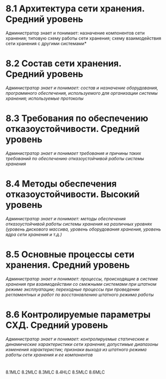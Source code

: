 # **8.1 Архитектура сети хранения. Средний уровень**

Администратор знает и понимает:
назначение компонентов сети хранения;
типовую схему работы сети хранения;
схему взаимодействия сети хранения с другими системами*
#

# **8.2 Состав сети хранения. Средний уровень**

*Администратор знает и понимает: состав и назначение оборудования, программного обеспечения, используемого для организации системы хранения; используемые протоколы*
#

# **8.3 Требования по обеспечению отказоустойчивости. Средний уровень**

*Администратор знает и понимает требования и причины таких требований по обеспечению отказоустойчивой работы системы хранения*
#

# **8.4 Методы обеспечения отказоустойчивости. Высокий уровень**

*Администратор знает и понимает:
методы обеспечения отказоустойчивой работы системы хранения на различных уровнях
(уровень дискового массива, уровень оборудования хранения, уровень ядра сети хранения и т.д.)*
#

# **8.5 Основные процессы сети хранения. Средний уровень**

*Администратор знает и понимает:
процессы, происходящие в системе хранения при взаимодействии со смежными системами при штатном режиме эксплуатации;
переходные процессы при проведении регламентных и работ по восстановлению штатного режима работы*
#

# **8.6 Контролируемые параметры СХД. Средний уровень**

*Администратор знает и понимает:
контролируемые статические и динамические характеристики сети хранения;
допустимые диапазоны изменения характеристик;
признаки выхода из штатного режима работы сети хранения и ее компонентов*
#

8.1MLC 8.2MLC 8.3MLC 8.4HLC 8.5MLC 8.6MLC

